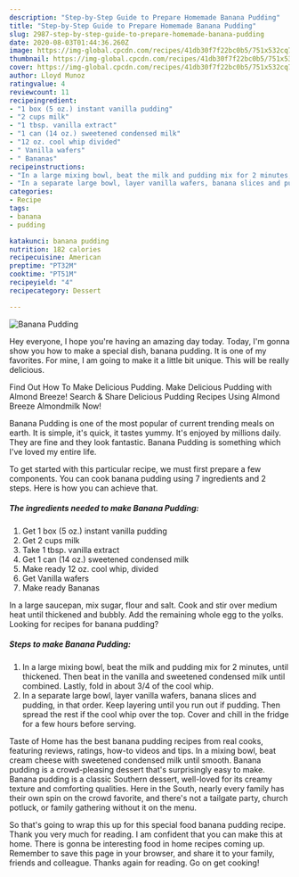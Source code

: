 ```yaml
---
description: "Step-by-Step Guide to Prepare Homemade Banana Pudding"
title: "Step-by-Step Guide to Prepare Homemade Banana Pudding"
slug: 2987-step-by-step-guide-to-prepare-homemade-banana-pudding
date: 2020-08-03T01:44:36.260Z
image: https://img-global.cpcdn.com/recipes/41db30f7f22bc0b5/751x532cq70/banana-pudding-recipe-main-photo.jpg
thumbnail: https://img-global.cpcdn.com/recipes/41db30f7f22bc0b5/751x532cq70/banana-pudding-recipe-main-photo.jpg
cover: https://img-global.cpcdn.com/recipes/41db30f7f22bc0b5/751x532cq70/banana-pudding-recipe-main-photo.jpg
author: Lloyd Munoz
ratingvalue: 4
reviewcount: 11
recipeingredient:
- "1 box (5 oz.) instant vanilla pudding"
- "2 cups milk"
- "1 tbsp. vanilla extract"
- "1 can (14 oz.) sweetened condensed milk"
- "12 oz. cool whip divided"
- " Vanilla wafers"
- " Bananas"
recipeinstructions:
- "In a large mixing bowl, beat the milk and pudding mix for 2 minutes, until thickened. Then beat in the vanilla and sweetened condensed milk until combined. Lastly, fold in about 3/4 of the cool whip."
- "In a separate large bowl, layer vanilla wafers, banana slices and pudding, in that order. Keep layering until you run out if pudding. Then spread the rest if the cool whip over the top. Cover and chill in the fridge for a few hours before serving."
categories:
- Recipe
tags:
- banana
- pudding

katakunci: banana pudding 
nutrition: 182 calories
recipecuisine: American
preptime: "PT32M"
cooktime: "PT51M"
recipeyield: "4"
recipecategory: Dessert

---
```



![Banana Pudding](https://img-global.cpcdn.com/recipes/41db30f7f22bc0b5/751x532cq70/banana-pudding-recipe-main-photo.jpg)

Hey everyone, I hope you're having an amazing day today. Today, I'm gonna show you how to make a special dish, banana pudding. It is one of my favorites. For mine, I am going to make it a little bit unique. This will be really delicious.

Find Out How To Make Delicious Pudding. Make Delicious Pudding with Almond Breeze! Search &amp; Share Delicious Pudding Recipes Using Almond Breeze Almondmilk Now!

Banana Pudding is one of the most popular of current trending meals on earth. It is simple, it's quick, it tastes yummy. It's enjoyed by millions daily. They are fine and they look fantastic. Banana Pudding is something which I've loved my entire life.


To get started with this particular recipe, we must first prepare a few components. You can cook banana pudding using 7 ingredients and 2 steps. Here is how you can achieve that.

<!--inarticleads1-->

##### The ingredients needed to make Banana Pudding:

1. Get 1 box (5 oz.) instant vanilla pudding
1. Get 2 cups milk
1. Take 1 tbsp. vanilla extract
1. Get 1 can (14 oz.) sweetened condensed milk
1. Make ready 12 oz. cool whip, divided
1. Get  Vanilla wafers
1. Make ready  Bananas


In a large saucepan, mix sugar, flour and salt. Cook and stir over medium heat until thickened and bubbly. Add the remaining whole egg to the yolks. Looking for recipes for banana pudding? 

<!--inarticleads2-->

##### Steps to make Banana Pudding:

1. In a large mixing bowl, beat the milk and pudding mix for 2 minutes, until thickened. Then beat in the vanilla and sweetened condensed milk until combined. Lastly, fold in about 3/4 of the cool whip.
1. In a separate large bowl, layer vanilla wafers, banana slices and pudding, in that order. Keep layering until you run out if pudding. Then spread the rest if the cool whip over the top. Cover and chill in the fridge for a few hours before serving.


Taste of Home has the best banana pudding recipes from real cooks, featuring reviews, ratings, how-to videos and tips. In a mixing bowl, beat cream cheese with sweetened condensed milk until smooth. Banana pudding is a crowd-pleasing dessert that&#39;s surprisingly easy to make. Banana pudding is a classic Southern dessert, well-loved for its creamy texture and comforting qualities. Here in the South, nearly every family has their own spin on the crowd favorite, and there&#39;s not a tailgate party, church potluck, or family gathering without it on the menu. 

So that's going to wrap this up for this special food banana pudding recipe. Thank you very much for reading. I am confident that you can make this at home. There is gonna be interesting food in home recipes coming up. Remember to save this page in your browser, and share it to your family, friends and colleague. Thanks again for reading. Go on get cooking!
